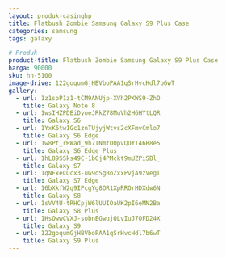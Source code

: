 ```yaml
---
layout: produk-casinghp
title: Flatbush Zombie Samsung Galaxy S9 Plus Case
categories: samsung
tags: galaxy

# Produk
product-title: Flatbush Zombie Samsung Galaxy S9 Plus Case
harga: 90000
sku: hn-5100
image-drive: 122goqumGjHBVboPAA1qSrHvcHdl7b6wT
gallery:
  - url: 1z1soP1z1-tCM9ANUjp-XVh2PKWS9-ZhO
    title: Galaxy Note 8
  - url: 1wsIHZPDEiDyoeJRkZ78MuVh2H6HYtLQR
    title: Galaxy S6
  - url: 1YxK6tw1Gc1znTUjyjWtvs2cXFmvCmlo7
    title: Galaxy S6 Edge
  - url: 1w8Pt_rRWad_9h7TNmtOOpvQOYT46B8e5
    title: Galaxy S6 Edge Plus
  - url: 1hL89SSks49C-1bGj4PMckt9mUZPiSBl_
    title: Galaxy S7
  - url: 1qNFxeCOcx3-uG9oSgBoZxxPvjA9zVegI
    title: Galaxy S7 Edge
  - url: 16bXkfW2q9IPcgYg8OR1XpRROrHDXdw6N
    title: Galaxy S8
  - url: 1sVV4U-tRHCpjW6lUUIOaUK2pI6eMN2Ba
    title: Galaxy S8 Plus
  - url: 1HsOwwCVXJ-sobnEGwujQLvIuJ7OFD24X
    title: Galaxy S9
  - url: 122goqumGjHBVboPAA1qSrHvcHdl7b6wT
    title: Galaxy S9 Plus
---
```

